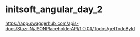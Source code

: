 # initsoft_angular_day_2

https://app.swaggerhub.com/apis-docs/StazriN/JSONPlaceholderAPI/1.0.0#/Todos/getTodoById
